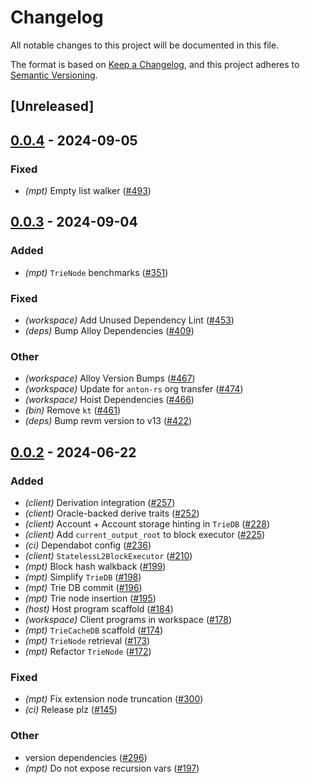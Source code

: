 # Changelog
All notable changes to this project will be documented in this file.

The format is based on [Keep a Changelog](https://keepachangelog.com/en/1.0.0/),
and this project adheres to [Semantic Versioning](https://semver.org/spec/v2.0.0.html).

## [Unreleased]

## [0.0.4](https://github.com/moongate-forks/kona/compare/kona-mpt-v0.0.3...kona-mpt-v0.0.4) - 2024-09-05

### Fixed
- *(mpt)* Empty list walker ([#493](https://github.com/moongate-forks/kona/pull/493))

## [0.0.3](https://github.com/anton-rs/kona/compare/kona-mpt-v0.0.2...kona-mpt-v0.0.3) - 2024-09-04

### Added
- *(mpt)* `TrieNode` benchmarks ([#351](https://github.com/anton-rs/kona/pull/351))

### Fixed
- *(workspace)* Add Unused Dependency Lint ([#453](https://github.com/anton-rs/kona/pull/453))
- *(deps)* Bump Alloy Dependencies ([#409](https://github.com/anton-rs/kona/pull/409))

### Other
- *(workspace)* Alloy Version Bumps ([#467](https://github.com/anton-rs/kona/pull/467))
- *(workspace)* Update for `anton-rs` org transfer ([#474](https://github.com/anton-rs/kona/pull/474))
- *(workspace)* Hoist Dependencies ([#466](https://github.com/anton-rs/kona/pull/466))
- *(bin)* Remove `kt` ([#461](https://github.com/anton-rs/kona/pull/461))
- *(deps)* Bump revm version to v13 ([#422](https://github.com/anton-rs/kona/pull/422))

## [0.0.2](https://github.com/anton-rs/kona/compare/kona-mpt-v0.0.1...kona-mpt-v0.0.2) - 2024-06-22

### Added
- *(client)* Derivation integration ([#257](https://github.com/anton-rs/kona/pull/257))
- *(client)* Oracle-backed derive traits ([#252](https://github.com/anton-rs/kona/pull/252))
- *(client)* Account + Account storage hinting in `TrieDB` ([#228](https://github.com/anton-rs/kona/pull/228))
- *(client)* Add `current_output_root` to block executor ([#225](https://github.com/anton-rs/kona/pull/225))
- *(ci)* Dependabot config ([#236](https://github.com/anton-rs/kona/pull/236))
- *(client)* `StatelessL2BlockExecutor` ([#210](https://github.com/anton-rs/kona/pull/210))
- *(mpt)* Block hash walkback ([#199](https://github.com/anton-rs/kona/pull/199))
- *(mpt)* Simplify `TrieDB` ([#198](https://github.com/anton-rs/kona/pull/198))
- *(mpt)* Trie DB commit ([#196](https://github.com/anton-rs/kona/pull/196))
- *(mpt)* Trie node insertion ([#195](https://github.com/anton-rs/kona/pull/195))
- *(host)* Host program scaffold ([#184](https://github.com/anton-rs/kona/pull/184))
- *(workspace)* Client programs in workspace ([#178](https://github.com/anton-rs/kona/pull/178))
- *(mpt)* `TrieCacheDB` scaffold ([#174](https://github.com/anton-rs/kona/pull/174))
- *(mpt)* `TrieNode` retrieval ([#173](https://github.com/anton-rs/kona/pull/173))
- *(mpt)* Refactor `TrieNode` ([#172](https://github.com/anton-rs/kona/pull/172))

### Fixed
- *(mpt)* Fix extension node truncation ([#300](https://github.com/anton-rs/kona/pull/300))
- *(ci)* Release plz ([#145](https://github.com/anton-rs/kona/pull/145))

### Other
- version dependencies ([#296](https://github.com/anton-rs/kona/pull/296))
- *(mpt)* Do not expose recursion vars ([#197](https://github.com/anton-rs/kona/pull/197))
